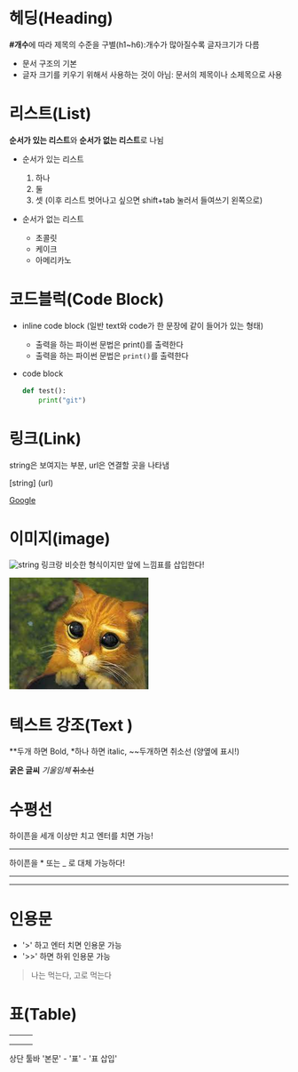 # 헤딩(Heading)

**#개수**에 따라 제목의 수준을 구별(h1~h6):개수가 많아질수록 글자크기가 다름

- 문서 구조의 기본
- 글자 크기를 키우기 위해서 사용하는 것이 아님: 문서의 제목이나 소제목으로 사용



# 리스트(List)

**순서가 있는 리스트**와 **순서가 없는 리스트**로 나뉨

- 순서가 있는 리스트
  1. 하나
  2. 둘
  3. 셋 (이후 리스트 벗어나고 싶으면 shift+tab 눌러서 들여쓰기 왼쪽으로)

- 순서가 없는 리스트
  - 초콜릿
  - 케이크
  - 아메리카노



# 코드블럭(Code Block)

* inline code block (일반 text와 code가 한 문장에 같이 들어가 있는 형태)
  - 출력을 하는 파이썬 문법은 print()를 출력한다
  - 출력을 하는 파이썬 문법은 `print()`를 출력한다

* code block

  ```python
  def test():
      print("git")
  ```

  

# 링크(Link)

string은 보여지는 부분, url은 연결할 곳을 나타냄

[string] (url)

[Google](https://google.com)



# 이미지(image)

![string](img_url)  링크랑 비슷한 형식이지만 앞에 느낌표를 삽입한다!

![string](MARKDOWN.assets/cat-16421682377831.jpeg)



# 텍스트 강조(Text )

**두개 하면 Bold, *하나 하면 italic, ~~두개하면 취소선 (양옆에 표시!)

**굵은 글씨** *기울임체*  ~~취소선~~



# 수평선

하이픈을 세개 이상만 치고 엔터를 치면 가능!

---

하이픈을 * 또는 _ 로 대체 가능하다!

***

___



# 인용문

* '>' 하고 엔터 치면 인용문 가능
* '>>' 하면 하위 인용문 가능

> 나는 먹는다, 고로 먹는다



# 표(Table)

|      |      |      |
| ---- | ---- | ---- |
|      |      |      |
|      |      |      |
|      |      |      |

상단 툴바 '본문' - '표' - '표 삽입'
